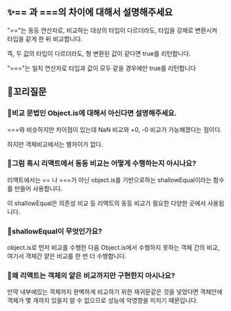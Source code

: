 ## ✨== 과 ===의 차이에 대해서 설명해주세요

"=="는 동등 연산자로, 비교하는 대상의 타입이 다르더라도, 타입을 강제로 변환시켜 타입을 같게 한 뒤 비교합니다.

즉, 두 값의 타입이 다르더라도, 형 변환된 값이 같다면 true를 리턴합니다.

"==="는 일치 연산자로 타입과 값이 모두 같을 경우에만 true를 리턴합니다

## 🔁꼬리질문

### 🤔비교 문법인 Object.is에 대해서 아신다면 설명해주세요.

===와 비슷하지만 차이점이 있는데 NaN 비교와 +0, -0 비교가 가능해졌다는 점이다.

하지만 객체비교에서는 별차이가 없다.

### 🤔그럼 혹시 리액트에서 동등 비교는 어떻게 수행하는지 아시나요?

리액트에서는 == 나 ===가 아닌 object.is를 기반으로하는 shallowEqual이라는 함수를 만들어 사용합니다.

이 shallowEqual은 의존성 비교 등 리액트의 동등 비교가 필요한 다양한 곳에서 사용됩니다.

### 🤔shallowEqual이 무엇인가요?

object.is로 먼저 비교를 수행한 다음 Object.is에서 수행하지 못하는 객체 간의 비교, 여기서 객체간 얕은 비교를 한 번 더 수행합니다.

### 🤔왜 리액트는 객체의 얕은 비교까지만 구현한지 아시나요?

만약 내부에있는 객체까지 완벽하게 비교하기 위한 재귀문같은 것을 넣었다면 객체안에 객체가 몇 개까지 있을지 알 수 없으므로 성능에 악영향을 미치기 때문입니다.
